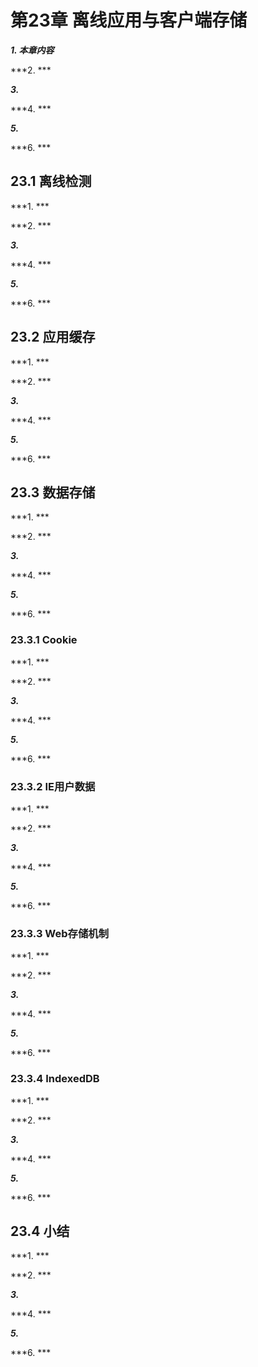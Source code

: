 # 第23章 离线应用与客户端存储

***1. 本章内容***

***2. ***

***3.***

***4. ***

***5.***

***6. ***

## 23.1 离线检测

***1. ***

***2. ***

***3.***

***4. ***

***5.***

***6. ***

## 23.2 应用缓存

***1. ***

***2. ***

***3.***

***4. ***

***5.***

***6. ***

## 23.3 数据存储

***1. ***

***2. ***

***3.***

***4. ***

***5.***

***6. ***

### 23.3.1 Cookie

***1. ***

***2. ***

***3.***

***4. ***

***5.***

***6. ***

### 23.3.2 IE用户数据

***1. ***

***2. ***

***3.***

***4. ***

***5.***

***6. ***

### 23.3.3 Web存储机制

***1. ***

***2. ***

***3.***

***4. ***

***5.***

***6. ***

### 23.3.4 IndexedDB

***1. ***

***2. ***

***3.***

***4. ***

***5.***

***6. ***

## 23.4 小结

***1. ***

***2. ***

***3.***

***4. ***

***5.***

***6. ***

